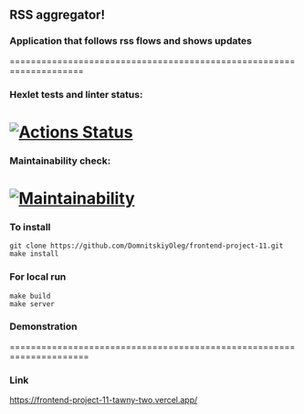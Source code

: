 ## RSS aggregator!

### Application that follows rss flows and shows updates
====================================================================

### Hexlet tests and linter status:

[![Actions Status](https://github.com/DomnitskiyOleg/frontend-project-11/workflows/hexlet-check/badge.svg)](https://github.com/DomnitskiyOleg/frontend-project-11/actions)
====================================================================

### Maintainability check:

[![Maintainability](https://api.codeclimate.com/v1/badges/690fc1c357df35aa2489/maintainability)](https://codeclimate.com/github/DomnitskiyOleg/frontend-project-11/maintainability)
====================================================================
### To install 
```
git clone https://github.com/DomnitskiyOleg/frontend-project-11.git
make install
```
### For local run 
```
make build
make server
```
### Demonstration
=====================================================================
### Link

https://frontend-project-11-tawny-two.vercel.app/
